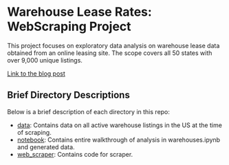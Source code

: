# Warehouse Lease Rates: WebScraping Project

This project focuses on exploratory data analysis on warehouse lease data obtained from an online leasing site. 
The scope covers all 50 states with over 9,000 unique listings. 

[Link to the blog post](https://nycdatascience.com/blog/student-works/warehouse-leasing/)


## Brief Directory Descriptions

Below is a brief description of each directory in this repo:
 - [data](https://github.com/snuzbrokh/warehouses/tree/master/data): Contains data on all active warehouse listings in the US at the time of scraping.
 - [notebook](https://github.com/snuzbrokh/warehouses/tree/master/notebook): Contains entire walkthrough of analysis in warehouses.ipynb and generated data.
 - [web_scraper](https://github.com/snuzbrokh/warehouses/tree/master/web_scraper): Contains code for scraper.
